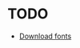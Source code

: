 # TODO

* [Download fonts](https://package.elm-lang.org/packages/mdgriffith/elm-ui/1.1.8/Element-Font#external)